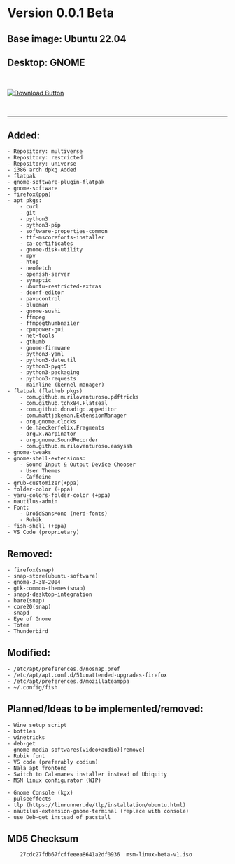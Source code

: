 # Version 0.0.1 Beta
## Base image: Ubuntu 22.04
## Desktop: GNOME

<br>


<a href="https://gofile.io/d/662A84"><img src="https://raw.githubusercontent.com/msm-linux/MSM-Linux-Release-Official/main/assets/download.png" alt="Download Button" /></a>


<br>

---
## Added:
    - Repository: multiverse
    - Repository: restricted
    - Repository: universe
    - i386 arch dpkg Added
    - flatpak
    - gnome-software-plugin-flatpak
    - gnome-software
    - firefox(ppa)
    - apt pkgs:
        - curl
        - git
        - python3
        - python3-pip
        - software-properties-common
        - ttf-mscorefonts-installer
        - ca-certificates
        - gnome-disk-utility
        - mpv
        - htop
        - neofetch
        - openssh-server
        - synaptic
        - ubuntu-restricted-extras
        - dconf-editor
        - pavucontrol
        - blueman
        - gnome-sushi
        - ffmpeg
        - ffmpegthumbnailer
        - cpupower-gui
        - net-tools
        - gthumb
        - gnome-firmware
        - python3-yaml
        - python3-dateutil
        - python3-pyqt5
        - python3-packaging
        - python3-requests
        - mainline (kernel manager)
    - flatpak (flathub pkgs)
        - com.github.muriloventuroso.pdftricks
        - com.github.tchx84.Flatseal
        - com.github.donadigo.appeditor
        - com.mattjakeman.ExtensionManager
        - org.gnome.clocks
        - de.haeckerfelix.Fragments
        - org.x.Warpinator
        - org.gnome.SoundRecorder
        - com.github.muriloventuroso.easyssh
    - gnome-tweaks
    - gnome-shell-extensions:
        - Sound Input & Output Device Chooser
        - User Themes
        - Caffeine
    - grub-customizer(+ppa)
    - folder-color (+ppa)
    - yaru-colors-folder-color (+ppa)
    - nautilus-admin
    - Font:
        - DroidSansMono (nerd-fonts)
        - Rubik
    - fish-shell (+ppa)
    - VS Code (proprietary)
## Removed:
    - firefox(snap)
    - snap-store(ubuntu-software)
    - gnome-3-38-2004
    - gtk-common-themes(snap)
    - snapd-desktop-integration
    - bare(snap)
    - core20(snap)
    - snapd
    - Eye of Gnome
    - Totem
    - Thunderbird
## Modified:
    - /etc/apt/preferences.d/nosnap.pref
    - /etc/apt/apt.conf.d/51unattended-upgrades-firefox
    - /etc/apt/preferences.d/mozillateamppa
    - ~/.config/fish
## Planned/Ideas to be implemented/removed:
    - Wine setup script
    - bottles
    - winetricks
    - deb-get
    - gnome media softwares(video+audio)[remove]
    - Rubik font
    - VS code (preferably codium)
    - Nala apt frontend
    - Switch to Calamares installer instead of Ubiquity
    - MSM linux configurator (WIP)
    
    - Gnome Console (kgx)
    - pulseeffects
    - tlp (https://linrunner.de/tlp/installation/ubuntu.html)
    - nautilus-extension-gnome-terminal (replace with console)
    - use Deb-get instead of pacstall

## MD5 Checksum
```
    27cdc27fdb67fcffeeea8641a2df0936  msm-linux-beta-v1.iso
```
